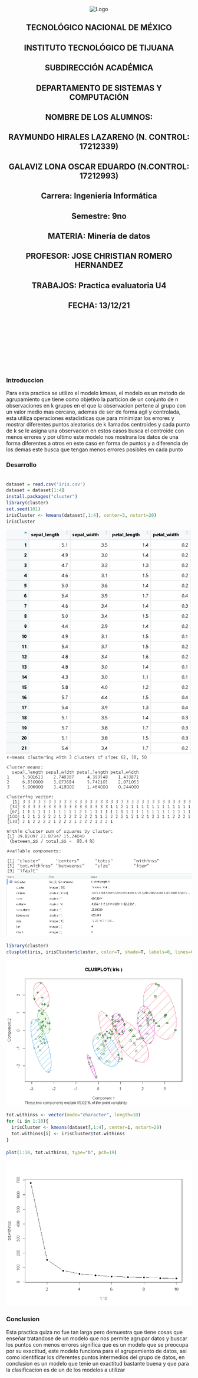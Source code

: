 <p align="center">
    <img alt="Logo" src="https://www.tijuana.tecnm.mx/wp-content/uploads/2021/08/liston-de-logos-oficiales-educacion-tecnm-FEB-2021.jpg" width=850 height=250>
</p>

<H2><p align="Center">TECNOLÓGICO NACIONAL DE MÉXICO</p></H2>

<H2><p align="Center">INSTITUTO TECNOLÓGICO DE TIJUANA</p></H2>

<H2><p align="Center">SUBDIRECCIÓN ACADÉMICA</p></H2>

<H2><p align="Center">DEPARTAMENTO DE SISTEMAS Y COMPUTACIÓN</p></H2>

<H2><p align="Center">NOMBRE DE LOS ALUMNOS: </p></H2>

<H2><p align="Center">RAYMUNDO HIRALES LAZARENO (N. CONTROL: 17212339)</p></H2>

<H2><p align="Center">GALAVIZ LONA OSCAR EDUARDO (N.CONTROL: 17212993)</p></H2>

<H2><p align="Center">Carrera: Ingeniería Informática</p></H2>

<H2><p align="Center">Semestre: 9no </p></H2>

<H2><p align="Center">MATERIA: Minería de datos</p></H2>

<H2><p align="Center">PROFESOR: JOSE CHRISTIAN ROMERO HERNANDEZ</p></H2>

<H2><p align="Center">TRABAJOS: Practica evaluatoria U4</p></H2>

<H2><p align="Center">FECHA: 13/12/21</p></H2>

<br>
<br>
<br>
<br>
<br>
<br>
<br>
<br>




### Introduccion
Para esta practica se utilizo el modelo kmeas, el modelo es un metodo de agrupamiento que tiene como objetivo la particion de un conjunto de n observaciones en k grupos en el que la observacion pertene al grupo con un valor medio mas cercano, ademas de ser de forma agil y controlada, esta utiliza operaciones estadisticas que para minimizar los errores y mostrar diferentes puntos aleatorios de k llamados centroides y cada punto de k se le asigna una observacion en estos casos busca el centroide con menos errores y por ultimo este modelo nos mostrara los datos de una forma diferentes a otros en este caso en forma de puntos y a diferencia de los demas este busca que tengan menos errores posibles en cada punto

### Desarrollo

```R

dataset = read.csv('iris.csv')
dataset = dataset[1:4]
install.packages("cluster")
library(cluster)
set.seed(101)
irisCluster <- kmeans(dataset[,1:4], center=3, nstart=20)
irisCluster
```
<img alt="Evidence1" src="./../../Unidad 4/Practica evaluatoria U4/IMG/Dataset Acomodado.PNG">
<img alt="Evidence1" src="./../../Unidad 4/Practica evaluatoria U4/IMG/IrisCluster.PNG">
<img alt="Evidence1" src="./../../Unidad 4/Practica evaluatoria U4/IMG/IrisCluster 2.PNG">

```R
library(cluster)
clusplot(iris, irisCluster$cluster, color=T, shade=T, labels=0, lines=0)
```
<img alt="Evidence1" src="./../../Unidad 4/Practica evaluatoria U4/IMG/ClusterPlot(Iris).png">

```R
tot.withinss <- vector(mode="character", length=10)
for (i in 1:10){
  irisCluster <- kmeans(dataset[,1:4], center=i, nstart=20)
  tot.withinss[i] <- irisCluster$tot.withinss
}

plot(1:10, tot.withinss, type="b", pch=19)
```
<img alt="Evidence1" src="./../../Unidad 4/Practica evaluatoria U4/IMG/Plot Grafica.png">

### Conclusion

Esta practica quiza no fue tan larga pero demuestra que tiene cosas que enseñar tratandose de un modelo que nos permite agrupar datos y buscar los puntos con menos errores significa que es un modelo que se preocupa por su exactitud, este modelo funciona para el agrupamiento de datos, asi como identificar los diferentes puntos intermedios del grupo de datos, en conclusion es un modelo que tenie un exactitud bastante buena y que para la clasificacion es de un de los modelos a utilizar
